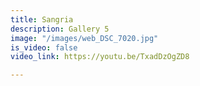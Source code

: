 ```yaml
---
title: Sangria
description: Gallery 5
image: "/images/web_DSC_7020.jpg"
is_video: false
video_link: https://youtu.be/TxadDzOgZD8

---
```


